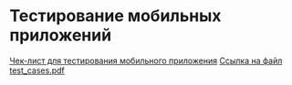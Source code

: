 # Тестирование мобильных приложений
[Чек-лист для тестирования мобильного приложения](https://docs.google.com/spreadsheets/d/1ZDBFI9ZM9S9ehtDhM_fdagTEnRy36m8_UTYZ_KH_eWE/edit?usp=sharing)
[Ссылка на файл test_cases.pdf](https://github.com/KseniiaPetrova923/mobile/blob/main/test_cases.pdf)
